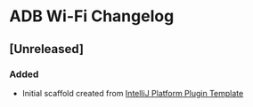 <!-- Keep a Changelog guide -> https://keepachangelog.com -->

# ADB Wi-Fi Changelog

## [Unreleased]
### Added
- Initial scaffold created from [IntelliJ Platform Plugin Template](https://github.com/JetBrains/intellij-platform-plugin-template)
